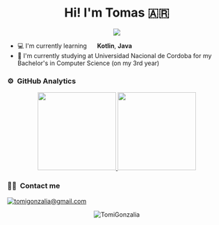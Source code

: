 <h1 align="center"> Hi! I'm Tomas 🇦🇷️</h1>

<p align="center">
  <img src="https://komarev.com/ghpvc/?username=TomiGonzalia&color=red&style=flat">
</p>

- 💻️ I'm currently learning <img align="center" height="16" width="16" src="https://upload.wikimedia.org/wikipedia/commons/0/06/Kotlin_Icon.svg"/> **Kotlin**, **Java** <img align="center" height="16" width="16" src="https://www.google.com/search?q=java+icon+png&source=lnms&tbm=isch&sa=X&ved=2ahUKEwier-_WyZ_xAhUMq5UCHQOkDuUQ_AUoAXoECAIQAw&biw=1366&bih=637#imgrc=ADc51r4hQ3HFsM"/>
- 📕️ I'm currently studying at Universidad Nacional de Cordoba for my Bachelor's in Computer Science (on my 3rd year)

### ⚙️ &nbsp;GitHub Analytics

<p align="center">
<a href="https://github.com/TomiGonzalia">
  <img height="180em" src="https://github-readme-stats-eight-theta.vercel.app/api?username=TomiGonzalia&show_icons=true&theme=algolia&include_all_commits=true&count_private=true"/>
  <img height="180em" src="https://github-readme-stats-eight-theta.vercel.app/api/top-langs/?username=TomiGonzalia&layout=compact&langs_count=8&theme=algolia"/>
</a>
</p>

### 🤝🏻 &nbsp;Contact me
<a href="mailto:tomigonzalia@gmail.com"><img src="https://img.shields.io/badge/tomigonzalia@gmail.com-D14836?style=flat&logo=Gmail&logoColor=white" alt="tomigonzalia@gmail.com"/></a>

<p align="center"><img align="center" src="https://github-readme-streak-stats.herokuapp.com/?user=TomiGonzalia&theme=prussian" alt="TomiGonzalia" /></p>
